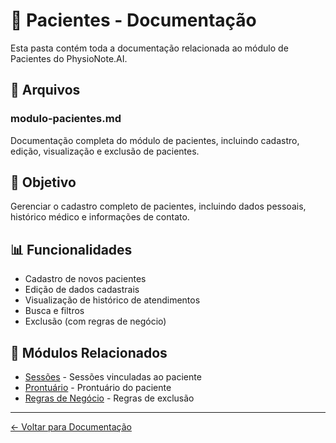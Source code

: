 # 👥 Pacientes - Documentação

Esta pasta contém toda a documentação relacionada ao módulo de Pacientes do PhysioNote.AI.

## 📄 Arquivos

### modulo-pacientes.md
Documentação completa do módulo de pacientes, incluindo cadastro, edição, visualização e exclusão de pacientes.

## 🎯 Objetivo

Gerenciar o cadastro completo de pacientes, incluindo dados pessoais, histórico médico e informações de contato.

## 📊 Funcionalidades

- Cadastro de novos pacientes
- Edição de dados cadastrais
- Visualização de histórico de atendimentos
- Busca e filtros
- Exclusão (com regras de negócio)

## 🔗 Módulos Relacionados

- [Sessões](../sessoes/) - Sessões vinculadas ao paciente
- [Prontuário](../prontuario/) - Prontuário do paciente
- [Regras de Negócio](../regras-negocio/) - Regras de exclusão

---
[← Voltar para Documentação](../README.md)
